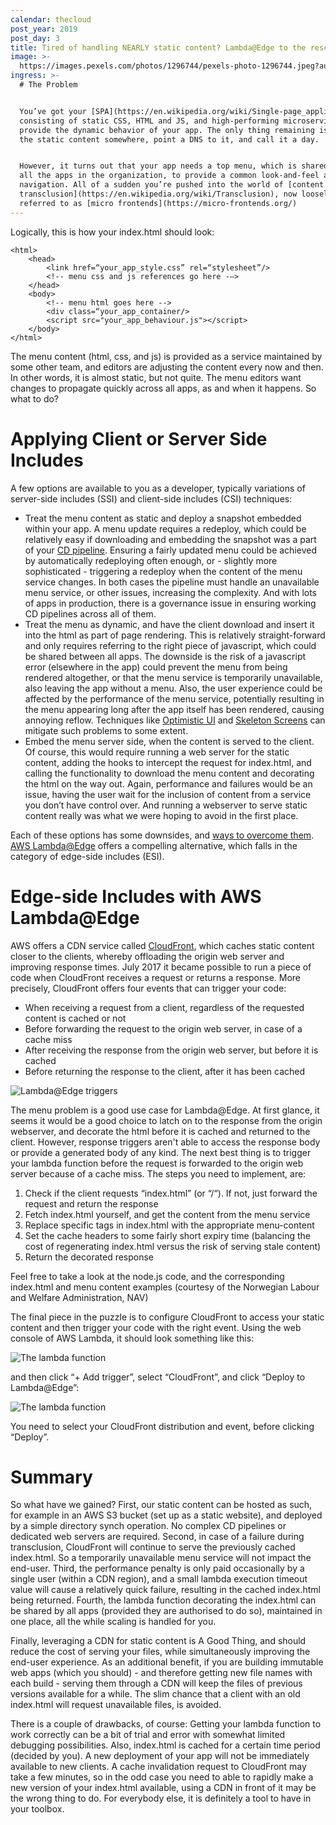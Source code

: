 ```yaml
---
calendar: thecloud
post_year: 2019
post_day: 3
title: Tired of handling NEARLY static content? Lambda@Edge to the rescue
image: >-
  https://images.pexels.com/photos/1296744/pexels-photo-1296744.jpeg?auto=compress&cs=tinysrgb&dpr=2&h=750&w=1260
ingress: >-
  # The Problem


  You’ve got your [SPA](https://en.wikipedia.org/wiki/Single-page_application),
  consisting of static CSS, HTML and JS, and high-performing microservices to
  provide the dynamic behavior of your app. The only thing remaining is hosting
  the static content somewhere, point a DNS to it, and call it a day. 


  However, it turns out that your app needs a top menu, which is shared between
  all the apps in the organization, to provide a common look-and-feel and
  navigation. All of a sudden you’re pushed into the world of [content
  transclusion](https://en.wikipedia.org/wiki/Transclusion), now loosely
  referred to as [micro frontends](https://micro-frontends.org/)
---
```

Logically, this is how your index.html should look:

```
<html>
	<head>
		<link href=“your_app_style.css” rel=“stylesheet”/>
		<!-- menu css and js references go here -—>
	</head>
	<body>
		<!-- menu html goes here -->
		<div class=“your_app_container/>
		<script src="your_app_behaviour.js"></script>
	</body>
</html>	
```

The menu content (html, css, and js) is provided as a service maintained by some other team, and editors are adjusting the content every now and then. In other words, it is almost static, but not quite. The menu editors want changes to propagate quickly across all apps, as and when it happens. So what to do?

# Applying Client or Server Side Includes

A few options are available to you as a developer, typically variations of server-side includes (SSI) and client-side includes (CSI) techniques:

* Treat the menu content as static and deploy a snapshot embedded within your app. A menu update requires a redeploy, which could be relatively easy if downloading and embedding the snapshot was a part of your [CD pipeline](https://semaphoreci.com/blog/cicd-pipeline). Ensuring a fairly updated menu could be achieved by automatically redeploying often enough, or - slightly more sophisticated - triggering a redeploy when the content of the menu service changes. In both cases the pipeline must handle an unavailable menu service, or other issues, increasing the complexity. And with lots of apps in production, there is a governance issue in ensuring working CD pipelines across all of them. 
* Treat the menu as dynamic, and have the client download and insert it into the html as part of page rendering. This is relatively straight-forward and only requires referring to the right piece of javascript, which could be shared between all apps. The downside is the risk of a javascript error (elsewhere in the app) could prevent the menu from being rendered altogether, or that the menu service is temporarily unavailable, also leaving the app without a menu. Also, the user experience could be affected by the performance of the menu service, potentially resulting in the menu appearing long after the app itself has been rendered, causing annoying reflow. Techniques like [Optimistic UI](https://medium.com/distant-horizons/using-optimistic-ui-to-delight-your-users-ac819a81d59a) and [Skeleton Screens](https://uxdesign.cc/what-you-should-know-about-skeleton-screens-a820c45a571a) can mitigate such problems to some extent. 
* Embed the menu server side, when the content is served to the client. Of course, this would require running a web server for the static content, adding the hooks to intercept the request for index.html, and calling the functionality to download the menu content and decorating the html on the way out. Again, performance and failures would be an issue, having the user wait for the inclusion of content from a service you don’t have control over. And running a webserver to serve static content really was what we were hoping to avoid in the first place. 

Each of these options has some downsides, and [ways to overcome them](https://gustafnk.github.io/microservice-websites/). [AWS Lambda@Edge](https://aws.amazon.com/lambda/edge/) offers a compelling alternative, which falls in the category of edge-side includes (ESI). 

# Edge-side Includes with AWS Lambda@Edge

AWS offers a CDN service called [CloudFront](https://aws.amazon.com/cloudfront/), which caches static content closer to the clients, whereby offloading the origin web server and improving response times. July 2017 it became possible to run a piece of code when CloudFront receives a request or returns a response. More precisely, CloudFront offers four events that can trigger your code:

* When receiving a request from a client, regardless of the requested content is cached or not
* Before forwarding the request to the origin web server, in case of a cache miss
* After receiving the response from the origin web server, but before it is cached
* Before returning the response to the client, after it has been cached

![Lambda@Edge triggers](https://docs.aws.amazon.com/lambda/latest/dg/images/cloudfront-events-that-trigger-lambda-functions.png)

The menu problem is a good use case for Lambda@Edge. At first glance, it seems it would be a good choice to latch on to the response from the origin webserver, and decorate the html before it is cached and returned to the client. However, response triggers aren't able to access the response body or provide a generated body of any kind. The next best thing is to trigger your lambda function before the request is forwarded to the origin web server because of a cache miss. The steps you need to implement, are:

1. Check if the client requests “index.html” (or “/“). If not, just forward the request and return the response
2. Fetch index.html yourself, and get the content from the menu service
3. Replace specific tags in index.html with the appropriate menu-content
4. Set the cache headers to some fairly short expiry time (balancing the cost of regenerating index.html versus the risk of serving stale content)
5. Return the decorated response

Feel free to take a look at the node.js code, and the corresponding index.html and menu content examples (courtesy of the Norwegian Labour and Welfare Administration, NAV)

The final piece in the puzzle is to configure CloudFront to access your static content and then trigger your code with the right event. Using the web console of AWS Lambda, it should look something like this:

![The lambda function](https://i.ibb.co/6b0Rf9H/Screenshot-2019-11-23-at-15-50-21.png)

and then click “+ Add trigger”, select “CloudFront”, and click “Deploy to Lambda@Edge”:

![The lambda function](https://i.ibb.co/BcwjrYw/Screenshot-2019-11-23-at-15-41-12.png)

You need to select your CloudFront distribution and event, before clicking “Deploy”.

# Summary

So what have we gained? First, our static content can be hosted as such, for example in an AWS S3 bucket (set up as a static website), and deployed by a simple directory synch operation. No complex CD pipelines or dedicated web servers are required. Second, in case of a failure during transclusion, CloudFront will continue to serve the previously cached index.html. So a temporarily unavailable menu service will not impact the end-user. Third, the performance penalty is only paid occasionally by a single user (within a CDN region), and a small lambda execution timeout value will cause a relatively quick failure, resulting in the cached index.html being returned. Fourth, the lambda function decorating the index.html can be shared by all apps (provided they are authorised to do so), maintained in one place, all the while scaling is handled for you. 

Finally, leveraging a CDN for static content is A Good Thing, and should reduce the cost of serving your files, while simultaneously improving the end-user experience. As an additional benefit, if you are building immutable web apps (which you should) - and therefore getting new file names with each build - serving them through a CDN will keep the files of previous versions available for a while. The slim chance that a client with an old index.html will request unavailable files, is avoided. 

There is a couple of drawbacks, of course: Getting your lambda function to work correctly can be a bit of trial and error with somewhat limited debugging possibilities. Also, index.html is cached for a certain time period (decided by you). A new deployment of your app will not be immediately available to new clients. A cache invalidation request to CloudFront may take a few minutes, so in the odd case you need to able to rapidly make a new version of your index.html available, using a CDN in front of it may be the wrong thing to do. For everybody else, it is definitely a tool to have in your toolbox.
